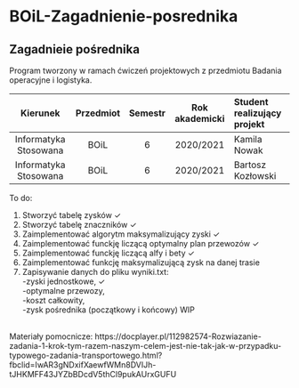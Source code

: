# BOiL-Zagadnienie-posrednika

## Zagadnieie pośrednika
Program tworzony w ramach ćwiczeń projektowych z przedmiotu Badania operacyjne i logistyka.

| Kierunek              | Przedmiot            | Semestr | Rok akademicki |Student realizujący projekt|
| :-------------------: | :-------------------:| :-----: | :------------: |:--------------------------|
| Informatyka Stosowana | BOiL                 | 6       | 2020/2021      |Kamila Nowak               |
| Informatyka Stosowana | BOiL                 | 6       | 2020/2021      |Bartosz Kozłowski          |

To do: </br>
1. Stworzyć tabelę zysków ✓ </br> 
2. Stworzyć tabelę znaczników ✓ </br>
3. Zaimplementować algorytm maksymalizujący zyski ✓ 
4. Zaimplementować funckję liczącą optymalny plan przewozów  ✓ 
5. Zaimplementować funckję liczącą alfy i bety  ✓ 
6. Zaimplementować funkcję maksymalizującą zysk na danej trasie </br>
7. Zapisywanie danych do pliku wyniki.txt:</br>
-zyski jednostkowe, ✓</br>
-optymalne przewozy,</br>
-koszt całkowity, </br>
-zysk pośrednika (początkowy i końcowy) WIP </br>

</br>
Materiały pomocnicze: https://docplayer.pl/112982574-Rozwiazanie-zadania-1-krok-tym-razem-naszym-celem-jest-nie-tak-jak-w-przypadku-typowego-zadania-transportowego.html?fbclid=IwAR3gNDxifXaewfWMn8DVIJh-tJHKMFF43JYZbBDcdV5thCl9pukAUrxGUFU
